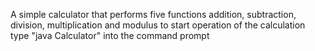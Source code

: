 A simple calculator that performs five functions
addition, subtraction, division, multiplication and modulus
to start operation of the calculation type "java Calculator" into the command prompt
